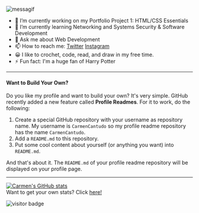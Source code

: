 <!-- ### Hi there 👋 -->
![messagif](https://user-images.githubusercontent.com/28003516/164985825-7bce3117-21a4-4cc6-bf48-6e8b3ee0b584.gif)

<!--
**CarmenCantudo/CarmenCantudo** is a ✨ _special_ ✨ repository because its `README.md` (this file) appears on your GitHub profile.
-->

<!-- Here are some ideas to get you started: -->

- 🔭 I’m currently working on my Portfolio Project 1: HTML/CSS Essentials
- 🌱 I’m currently learning Networking and Systems Security & Software Development
- 💬 Ask me about Web Development
- 📫 How to reach me: [Twitter](https://twitter.com/CarmenCantudo) [Instagram](https://www.instagram.com/ccarmenccm/)
- 😀 I like to crochet, code, read, and draw in my free time.
- ⚡ Fun fact: I'm a huge fan of Harry Potter

<hr>

#### Want to Build Your Own?
Do you like my profile and want to build your own? It's very simple. GitHub recently added a new feature called <b>Profile Readmes</b>. For it to work, do the following:

<ol>
  <li>Create a special GitHub repository with your username as repository name. My username is <code>CarmenCantudo</code> so my profile readme repository has the name <code>CarmenCantudo</code>.</li>
  <li>Add a <code>README.md</code> to this repository.</li>
  <li>Put some cool content about yourself (or anything you want) into <code>README.md</code>.</li>
</ol>
And that's about it. The <code>README.md</code> of your profile readme repository will be displayed on your profile page.
<hr>

[![Carmen's GitHub stats](https://github-readme-stats.vercel.app/api?username=CarmenCantudo&theme=buefy&show_icons=true)](https://github.com/CarmenCantudo/github-readme-stats)
<br>
Want to get your own stats? Click [here!](https://github.com/anuraghazra/github-readme-stats)

![visitor badge](https://visitor-badge-reloaded.herokuapp.com/badge?page_id=CarmenCantudo.visitor-badge&logo=GitHub&color=%3C55ACB7%3E)
